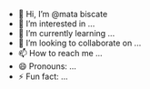 - 👋 Hi, I’m @mata biscate
- 👀 I’m interested in ...
- 🌱 I’m currently learning ...
- 💞️ I’m looking to collaborate on ...
- 📫 How to reach me ...
- 😄 Pronouns: ...
- ⚡ Fun fact: ...

<!---
alanfelipezanatta/alanfelipezanatta is a ✨ special ✨ repository because its `README.md` (this file) appears on your GitHub profile.
You can click the Preview link to take a look at your changes.
--->
